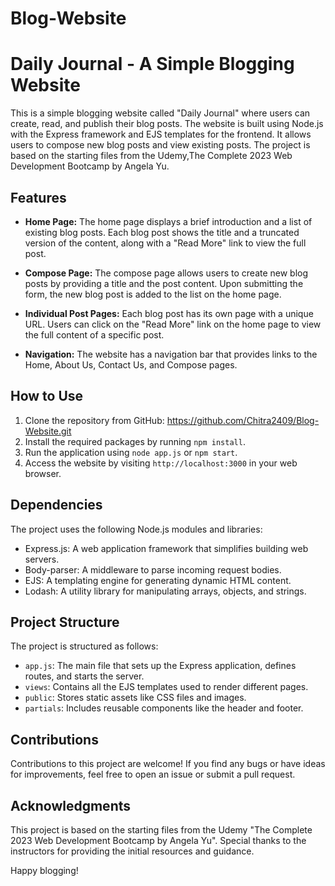 # Blog-Website

# Daily Journal - A Simple Blogging Website

This is a simple blogging website called "Daily Journal" where users can create, read, and publish their blog posts. The website is built using Node.js with the Express framework and EJS templates for the frontend. It allows users to compose new blog posts and view existing posts. The project is based on the starting files from the Udemy,The Complete 2023 Web Development Bootcamp by Angela Yu.

## Features

- **Home Page:** The home page displays a brief introduction and a list of existing blog posts. Each blog post shows the title and a truncated version of the content, along with a "Read More" link to view the full post.

- **Compose Page:** The compose page allows users to create new blog posts by providing a title and the post content. Upon submitting the form, the new blog post is added to the list on the home page.

- **Individual Post Pages:** Each blog post has its own page with a unique URL. Users can click on the "Read More" link on the home page to view the full content of a specific post.

- **Navigation:** The website has a navigation bar that provides links to the Home, About Us, Contact Us, and Compose pages.

## How to Use

1. Clone the repository from GitHub: https://github.com/Chitra2409/Blog-Website.git
2. Install the required packages by running `npm install`.
3. Run the application using `node app.js` or `npm start`.
4. Access the website by visiting `http://localhost:3000` in your web browser.

## Dependencies

The project uses the following Node.js modules and libraries:

- Express.js: A web application framework that simplifies building web servers.
- Body-parser: A middleware to parse incoming request bodies.
- EJS: A templating engine for generating dynamic HTML content.
- Lodash: A utility library for manipulating arrays, objects, and strings.

## Project Structure

The project is structured as follows:

- `app.js`: The main file that sets up the Express application, defines routes, and starts the server.
- `views`: Contains all the EJS templates used to render different pages.
- `public`: Stores static assets like CSS files and images.
- `partials`: Includes reusable components like the header and footer.

## Contributions

Contributions to this project are welcome! If you find any bugs or have ideas for improvements, feel free to open an issue or submit a pull request.

## Acknowledgments

This project is based on the starting files from the Udemy "The Complete 2023 Web Development Bootcamp by Angela Yu". Special thanks to the instructors for providing the initial resources and guidance.


Happy blogging!
